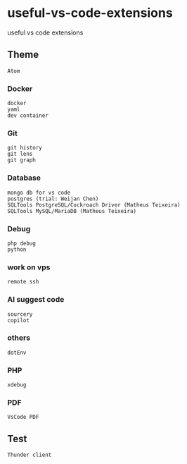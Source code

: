 # useful-vs-code-extensions
useful vs code extensions

## Theme
```
Atom
```

### Docker
```
docker
yaml
dev container
```

### Git
```
git history
git lens
git graph
```

### Database
```
mongo db for vs code
postgres (trial: Weijan Chen)
SQLTools PostgreSQL/Cockroach Driver (Matheus Teixeira)
SQLTools MySQL/MariaDB (Matheus Teixeira)
```

### Debug
```
php debug
python
```

### work on vps
```
remote ssh
```

### AI suggest code
```
sourcery
copilot
```

### others
```
dotEnv
```


### PHP
```
xdebug
```


### PDF
```
VsCode PDF
```

## Test
```
Thunder client
```
